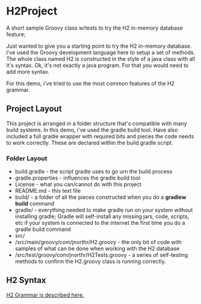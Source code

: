 # H2Project

A short sample Groovy class w/tests to try the H2 in-memory database feature;

Just wanted to give you a starting point to try the H2 in-memory database. I've used the Groovy development language here to setup a set of methods. The whole class named H2 is constructed in the style of a java class with all it's syntax. Ok, it's not exactly a java program. For that you would need to add more syntax.

For this demo, i've tried to use the most common features of the H2 grammar.

## Project Layout

This project is arranged in a folder structure that's compatible with many build systems. In this demo, i've used the gradle build tool. Have also included a full gradle wrapper with required bits and pieces the code needs to work correctly. These are declared within the build.gradle script.

### Folder Layout

* build.gradle - the script gradle uses to go urn the build process
* gradle.properties - influences the gradle build tool
* License - what you can/cannot do with this project
* README.md - this text file
* build/  - a folder of all the pieces constructed when you do a **gradlew build** command
* gradle/ - everything needed to make gradle run on your system without installing gradle; Gradle will self-install any missing jars, code, scripts, etc if your system is connected to the internet the first time you do a gradle build command
* src/
* /src/main/groovy/com/jnorthr/H2.groovy - the only bit of code with samples of what can be done when working with the H2 database
* /src/test/groovy/com/jnorthr/H2Tests.groovy - a series of self-testing methods to confirm the H2.groovy class is running correctly.

## H2 Syntax

[H2 Grammar is described here.](http://www.h2database.com/html/grammar.html)

